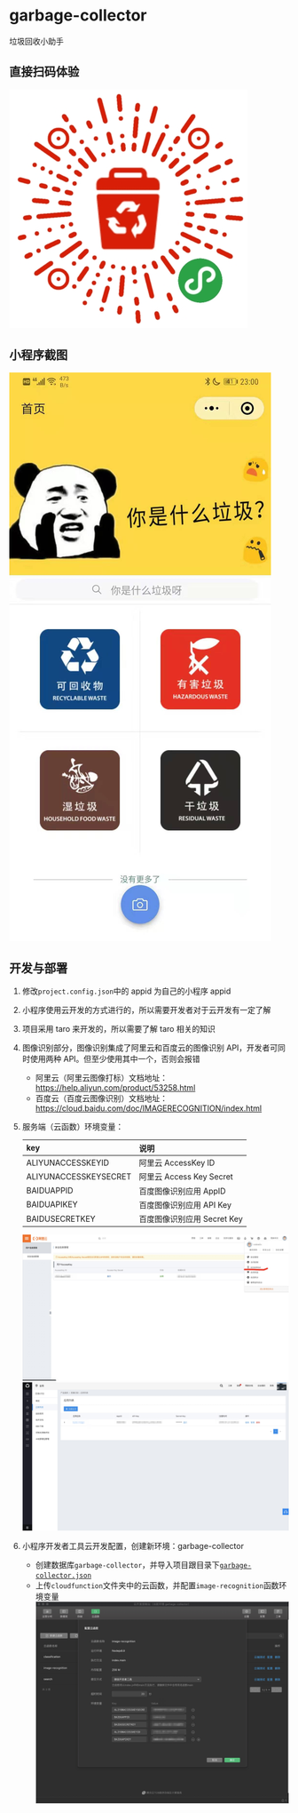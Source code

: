 # garbage-collector

垃圾回收小助手

## 直接扫码体验

![垃圾回收小助手](./qrcode.jpg)

## 小程序截图

![垃圾回收小助手](./miniprogram.jpg)

## 开发与部署

1. 修改`project.config.json`中的 appid 为自己的小程序 appid
2. 小程序使用云开发的方式进行的，所以需要开发者对于云开发有一定了解
3. 项目采用 taro 来开发的，所以需要了解 taro 相关的知识
4. 图像识别部分，图像识别集成了阿里云和百度云的图像识别 API，开发者可同时使用两种 API。但至少使用其中一个，否则会报错
   - 阿里云（阿里云图像打标）文档地址：https://help.aliyun.com/product/53258.html
   - 百度云（百度云图像识别）文档地址：https://cloud.baidu.com/doc/IMAGERECOGNITION/index.html
5. 服务端（云函数）环境变量：

   | key                   | 说明                        |
   | --------------------- | --------------------------- |
   | ALIYUNACCESSKEYID     | 阿里云 AccessKey ID         |
   | ALIYUNACCESSKEYSECRET | 阿里云 Access Key Secret    |
   | BAIDUAPPID            | 百度图像识别应用 AppID      |
   | BAIDUAPIKEY           | 百度图像识别应用 API Key    |
   | BAIDUSECRETKEY        | 百度图像识别应用 Secret Key |

   ![阿里云](./aliyun.jpg)
   ![百度云](./baidu.jpg)

6. 小程序开发者工具云开发配置，创建新环境：garbage-collector
   - 创建数据库`garbage-collector`，并导入项目跟目录下[`garbage-collector.json`](./garbage-collector.json)
   - 上传`cloudfunction`文件夹中的云函数，并配置`image-recognition`函数环境变量
     ![云函数配置image-recognition](./image-recognition.jpg)
